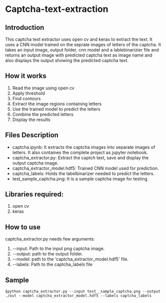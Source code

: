 # Captcha-text-extraction


## Introduction
This captcha text extractor uses open cv and keras to extract the text. It uses a CNN model trained on the seprate images of letters of the captcha. 
It takes an input image, output folder, cnn model and a lablebinarizier file and returns an output image with predicted captcha text as image name and also displays the output showing the predicted captcha text.

## How it works

1. Read the image  using open cv
2. Apply threshold
3. Find contours
4. Extract the image regions containing letters
5. Use the trained model to predict the letters
6. Combine the predicted letters
7. Display the results


## Files Description
- captcha.ipynb: It extracts the captcha images into separate images of letters. It also containes the complete project as jupyter notebook. 
- captcha_extractor.py: Extract the captch text, save and display the output captcha image.
- captcha_extractor_model.hdf5: Trained CNN model used for prediction.
- captcha_labels: Holds the labelbinarizer needed to predict the letters.
- test_sample_captcha.png: It is a sample captcha image for testing. 


## Libraries required:
1. open cv
2. keras 


## How to use
captcha_extractor.py needs few arguments:
1. --input: Path to the input png captcha image.
2. --output: path to the output folder.
3. --model: path to the 'captcha_extractor_model.hdf5' file.
4. --labels: Path to the captcha_labels file

## Sample
```
$python captcha_extractor.py --input test__sample_captcha.png --output ./out --model captcha_extractor_model.hdf5 --labels captcha_labels
```
